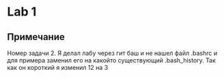# Lab 1
## Примечание
Номер задачи 2. Я делал лабу через гит баш и не нашел файл .bashrc и для примера заменил его на какойто существующий .bash_history.
Так как он короткий я изменил 12 на 3
